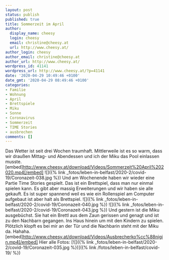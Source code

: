 ```yaml
---
layout: post
status: publish
published: true
title: Sommerzeit im April
author:
  display_name: cheesy
  login: cheesy
  email: christine@cheesy.at
  url: http://www.cheesy.at/
author_login: cheesy
author_email: christine@cheesy.at
author_url: http://www.cheesy.at/
wordpress_id: 41141
wordpress_url: http://www.cheesy.at/?p=41141
date: '2020-04-29 10:49:46 +0100'
date_gmt: '2020-04-29 08:49:46 +0100'
categories:
- Familie
- Wohnung
- April
- Brettspiele
- Miku
- Sonne
- Coronavirus
- Sommerzeit
- TIME Stories
- ausbrechen
comments: []
---
```

Das Wetter ist seit drei Wochen traumhaft. Mittlerweile ist es so warm, dass wir draußen Mittag- und Abendessen und ich der Miku das Pool einlassen musste.
[embed]http://www.cheesy.at/download/Videos/Sommerzeit%20April%202020.mp4[/embed]
![]({% link _fotos/leben-in-belfast/2020-2/covid-19/Coronazeit-038.jpg %})
Und am Wochenende haben wir wieder eine Partie Time Stories gespielt. Das ist ein Brettspiel, dass man nur einmal spielen kann. Es gibt aber massig Erweiterungen und wir haben sie alle gekauft. Es ist super spannend weil es wie ein Rollenspiel am Computer aufgebaut ist aber halt als Brettspiel.
![]({% link _fotos/leben-in-belfast/2020-2/covid-19/Coronazeit-040.jpg %})
![]({% link _fotos/leben-in-belfast/2020-2/covid-19/Coronazeit-043.jpg %})
Und gestern ist die Miku ausgebüchst. Sie hat ein Brettl aus dem Zaun gerissen und genagt und ist zu den Nachbarn gegangen. Ins Haus hinein um mit den Kindern zu spielen. Plötzlich klopft es bei mir an der Tür und die Nachbarin steht mit der Miku da. Hahaha.
[embed]http://www.cheesy.at/download/Videos/Ausbrecherko%cc%88nigin.mp4[/embed]
Hier alle Fotos:
[![]({% link _fotos/leben-in-belfast/2020-2/covid-19/Coronazeit-035.jpg %})]({% link /fotos/leben-in-belfast/covid-19/ %})
